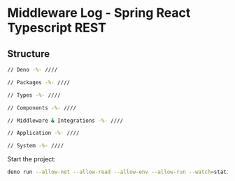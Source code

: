 # Middleware Log - Spring React Typescript REST

## Structure

```bash
// Deno -%- ////

// Packages -%- ////

// Types -%- ////

// Components -%- ////

// Middleware & Integrations -%- ////

// Application -%- ////

// System -%- ////
```

Start the project:

```bash
deno run --allow-net --allow-read --allow-env --allow-run --watch=static/,routes/ main.ts
```
